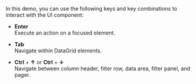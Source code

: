 In this demo, you can use the following keys and key combinations to interact with the UI component:

- **Enter**             
Execute an action on a focused element.

- **Tab**                
Navigate within DataGrid elements.

- **Ctrl** + **&uarr;** or **Ctrl** + **&darr;**            
Navigate between column header, filter row, data area, filter panel, and pager.